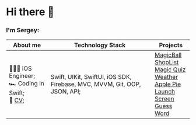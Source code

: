 # Hi there 👋
### I'm Sergey:

**About me** | **Technology Stack** | **Projects**
----------------------- | ----------------------- | -----------------------
🧑🏼‍💻 iOS Engineer;<br>🏎 Coding in Swift;<br>📄 <a href="https://github.com/lgreydev/lgreydev/blob/main/ios_dev_serhii_lukashchuk.pdf">CV</a>;| Swift, UIKit, SwiftUI, iOS SDK, Firebase, MVC, MVVM, Git, OOP, JSON, API; |[MagicBall](https://github.com/lgreydev/MagicBall)<br>[ShopList](https://github.com/lgreydev/ShopList)<br>[Magic Quiz](https://github.com/lgreydev/MagicQuiz)<br>[Weather](https://github.com/lgreydev/WeatherSwiftUI)<br>[Apple Pie](https://github.com/lgreydev/ApplePie)<br>[Launch Screen](https://github.com/lgreydev/LaunchScreen)<br>[Guess Word](https://github.com/lgreydev/GuessWord)


<!--
🧑🏼‍💻 iOS Engineer<br>
🇺🇦 Ukraine<br>
🏎 Coding in Swift<br>
📄 <a href="https://github.com/lgreydev/lgreydev/blob/main/ios_dev_serhii_lukashchuk_cv.pdf">CV</a>

### Skils:
Swift;<br>
UIKit, SwiftUI;<br>
iOS SDK;<br>
Firebase;<br>
API (REST, JSON);<br>
MVC, MVVM;<br>
OOP, Functional programming;<br>
Git;

### My Projects
[ShopList](https://github.com/lgreydev/ShopList)<br>
[Magic Quiz](https://github.com/lgreydev/MagicQuiz)<br>
[Weather](https://github.com/lgreydev/WeatherSwiftUI)<br>
[Apple Pie](https://github.com/lgreydev/ApplePie)<br>
[Launch Screen](https://github.com/lgreydev/LaunchScreen)<br>
[Guess Word](https://github.com/lgreydev/GuessWord)


**lgreydev/lgreydev** is a ✨ _special_ ✨ repository because its `README.md` (this file) appears on your GitHub profile.

Here are some ideas to get you started:

- 🔭 I’m currently working on ...
- 🌱 I’m currently learning ...
- 👯 I’m looking to collaborate on ...
- 🤔 I’m looking for help with ...
- 💬 Ask me about ...
- 📫 How to reach me: ...
- 😄 Pronouns: ...
- ⚡ Fun fact: ...
-->
